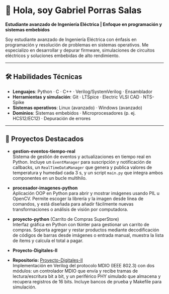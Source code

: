 # 👋 Hola, soy Gabriel Porras Salas 
**Estudiante avanzado de Ingeniería Eléctrica | Enfoque en programación y sistemas embebidos**

Soy estudiante avanzado de Ingeniería Eléctrica con énfasis en programación y resolución de problemas en sistemas operativos. Me especializo en desarrollar y depurar firmware, simulaciones de circuitos eléctricos y soluciones embebidas de alto rendimiento.

---

## 🛠️ Habilidades Técnicas

- **Lenguajes**: Python · C · C++ · Verilog/SystemVerilog · Ensamblador  
- **Herramientas y simulación**: Git · LTSpice · Electric VLSI CAD · NTS-Spike  
- **Sistemas operativos**: Linux (avanzado) · Windows (avanzado)  
- **Dominios**: Sistemas embebidos · Microprocesadores (p. ej. HCS12/EC12) · Depuración de errores

---

## 🚀 Proyectos Destacados

- **gestion-eventos-tiempo-real**  
  Sistema de gestión de eventos y actualizaciones en tiempo real en Python. Incluye un `EventManager` para suscripción y notificación de callbacks, un `RealTimeDataManager` que genera y publica valores de temperatura y humedad cada 3 s, y un script `main.py` que integra ambos componentes en un bucle multihilo.

- **procesador-imagenes-python**  
  Aplicación OOP en Python para abrir y mostrar imágenes usando PIL u OpenCV. Permite escoger la librería y la imagen desde línea de comandos, y está diseñada para añadir fácilmente nuevas transformaciones o análisis de visión por computadora.

- **proyecto-python** (Carrito de Compras SuperStore)  
  Interfaz gráfica en Python con tkinter para gestionar un carrito de compras. Soporta agregar y restar productos mediante decodificación de códigos de barras desde imágenes o entrada manual, muestra la lista de ítems y calcula el total a pagar.

- **Proyecto-Digitales-II**
- **Repositorio:** [Proyecto-Digitales-II](https://github.com/TU-USUARIO/Proyecto-Digitales-II)  
  Implementación en Verilog del protocolo MDIO (IEEE 802.3) con dos módulos: un controlador MDIO que envía y recibe tramas de lectura/escritura bit a bit, y un periférico PHY simulado que almacena y recupera registros de 16 bits. Incluye bancos de prueba y Makefile para simulación.

<!---
Axuma322/Axuma322 is a ✨ special ✨ repository because its `README.md` (this file) appears on your GitHub profile.
You can click the Preview link to take a look at your changes.
--->

